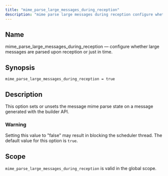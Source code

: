 ```yaml
---
title: "mime_parse_large_messages_during_reception"
description: "mime parse large messages during reception configure whether large messages are parsed upon reception or just in time mime parse large messages during reception true This option sets or unsets the message mime parse state on a message generated with the builder API Setting this value to false may result..."
---
```


<a name="conf.ref.mime_parse_large_messages_during_reception"></a> 
## Name

mime_parse_large_messages_during_reception — configure whether large messages are parsed upon reception or just in time.

## Synopsis

`mime_parse_large_messages_during_reception = true`

<a name="idp25468944"></a> 
## Description

This option sets or unsets the message mime parse state on a message generated with the builder API.

### Warning

Setting this value to "false" may result in blocking the scheduler thread. The default value for this option is `true`.

<a name="idp25472304"></a> 
## Scope

`mime_parse_large_messages_during_reception` is valid in the global scope.